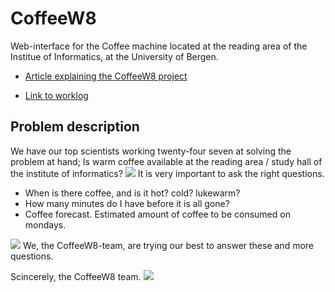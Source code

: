 CoffeeW8
========

Web-interface for the Coffee machine located at the reading area of the Institue of Informatics, at the University of Bergen.

* [Article explaining the CoffeeW8 project](https://github.com/veiset/veiset-blog/blob/master/published/coffeeW8-project.md)

* [Link to worklog](https://github.com/veiset/CoffeeW8/wiki/worklog "Worklog")

Problem description
-------------------

We have our top scientists working twenty-four seven at solving the problem at hand; 
Is warm coffee available at the reading area / study hall of the institute of informatics? 
<img src="https://lh3.googleusercontent.com/-bhY3HF5YHok/UD0dYN1Q5RI/AAAAAAAACPY/trKu-s-Z3VM/s1233/IMG_20120828_213357.jpg">
It is very important to ask the right questions.
 - When is there coffee, and is it hot? cold? lukewarm?
 - How many minutes do I have before it is all gone?
 - Coffee forecast. Estimated amount of coffee to be consumed on mondays.

<img src="https://lh4.googleusercontent.com/-bENa5WhNewQ/UD9sxdAQHtI/AAAAAAAACSY/R9QwpGAH5DQ/s1233/IMG_20120830_142650.jpg">
We, the CoffeeW8-team, are trying our best to answer these and more questions.


Scincerely, the CoffeeW8 team.
<img src="https://lh3.googleusercontent.com/-cPp6nfLTYSQ/UD9szZGHOjI/AAAAAAAACSo/zitbt61CGPs/s1233/IMG_20120830_142844.jpg">

